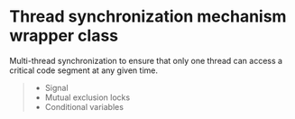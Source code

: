Thread synchronization mechanism wrapper class
===============
Multi-thread synchronization to ensure that only one thread can access a critical code segment at any given time.
> * Signal
> * Mutual exclusion locks
> * Conditional variables